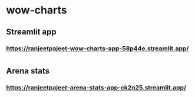 # wow-charts

## Streamlit app
### https://ranjeetpajeet-wow-charts-app-58p44e.streamlit.app/

# 

## Arena stats
### https://ranjeetpajeet-arena-stats-app-ck2n25.streamlit.app/
